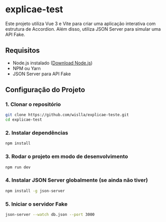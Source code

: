 # explicae-test

Este projeto utiliza Vue 3 e Vite para criar uma aplicação interativa com estrutura de Accordion. Além disso, utiliza JSON Server para simular uma API Fake.

## Requisitos

- Node.js instalado ([Download Node.js](https://nodejs.org/))
- NPM ou Yarn
- JSON Server para API Fake

## Configuração do Projeto

### 1. Clonar o repositório

```sh
git clone https://github.com/wislla/explicae-teste.git
cd explicae-test
```

### 2. Instalar dependências

```sh
npm install

```

### 3. Rodar o projeto em modo de desenvolvimento

```sh
npm run dev
```

### 4. Instalar JSON Server globalmente (se ainda não tiver)

```sh
npm install -g json-server
```

### 5. Iniciar o servidor Fake

```sh
json-server --watch db.json --port 3000
```
